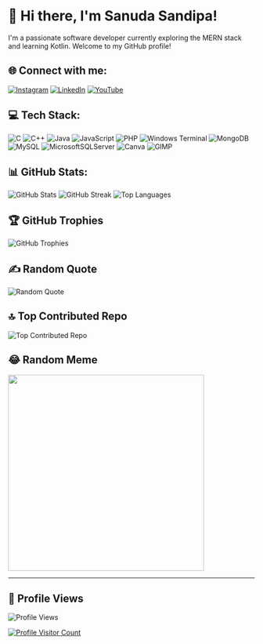 # 👋 Hi there, I'm Sanuda Sandipa!

I'm a passionate software developer currently exploring the MERN stack and learning Kotlin. Welcome to my GitHub profile!

## 🌐 Connect with me:
[![Instagram](https://img.shields.io/badge/Instagram-%23E4405F.svg?logo=Instagram&logoColor=white)](https://instagram.com//sanuda_sandipa/) [![LinkedIn](https://img.shields.io/badge/LinkedIn-%230077B5.svg?logo=linkedin&logoColor=white)](https://linkedin.com/in/sanuda-sandipa) [![YouTube](https://img.shields.io/badge/YouTube-%23FF0000.svg?logo=YouTube&logoColor=white)](https://youtube.com/@feel_the_music22) 

## 💻 Tech Stack:
![C](https://img.shields.io/badge/C-%2300599C.svg?style=for-the-badge&logo=c&logoColor=white) ![C++](https://img.shields.io/badge/C++-%2300599C.svg?style=for-the-badge&logo=c%2B%2B&logoColor=white) ![Java](https://img.shields.io/badge/Java-%23ED8B00.svg?style=for-the-badge&logo=java&logoColor=white) ![JavaScript](https://img.shields.io/badge/JavaScript-%23323330.svg?style=for-the-badge&logo=javascript&logoColor=%23F7DF1E) ![PHP](https://img.shields.io/badge/PHP-%23777BB4.svg?style=for-the-badge&logo=php&logoColor=white) ![Windows Terminal](https://img.shields.io/badge/Windows%20Terminal-%234D4D4D.svg?style=for-the-badge&logo=windows-terminal&logoColor=white) ![MongoDB](https://img.shields.io/badge/MongoDB-%234ea94b.svg?style=for-the-badge&logo=mongodb&logoColor=white) ![MySQL](https://img.shields.io/badge/MySQL-%2300000f.svg?style=for-the-badge&logo=mysql&logoColor=white) ![MicrosoftSQLServer](https://img.shields.io/badge/Microsoft%20SQL%20Server-CC2927?style=for-the-badge&logo=microsoft%20sql%20server&logoColor=white) ![Canva](https://img.shields.io/badge/Canva-%2300C4CC.svg?style=for-the-badge&logo=Canva&logoColor=white) ![GIMP](https://img.shields.io/badge/GIMP-657D8B?style=for-the-badge&logo=gimp&logoColor=FFFFFF)

## 📊 GitHub Stats:
![GitHub Stats](https://github-readme-stats.vercel.app/api?username=sanudasandipa&theme=dark&hide_border=false&include_all_commits=false&count_private=false)
![GitHub Streak](https://github-readme-streak-stats.herokuapp.com/?user=sanudasandipa&theme=dark&hide_border=false)
![Top Languages](https://github-readme-stats.vercel.app/api/top-langs/?username=sanudasandipa&theme=dark&hide_border=false&layout=compact)

## 🏆 GitHub Trophies
![GitHub Trophies](https://github-profile-trophy.vercel.app/?username=sanudasandipa&theme=radical&no-frame=false&no-bg=true&margin-w=4)

## ✍️ Random Quote
![Random Quote](https://quotes-github-readme.vercel.app/api?type=horizontal&theme=radical)

## 🔝 Top Contributed Repo
![Top Contributed Repo](https://github-contributor-stats.vercel.app/api?username=sanudasandipa&limit=5&theme=dark&combine_all_yearly_contributions=true)

## 😂 Random Meme
<img src='https://randommeme-five.vercel.app/' style="height: 400px;"/>

---

## 🧐 Profile Views
![Profile Views](https://komarev.com/ghpvc/?username=sanudasandipa&color=brightgreen)

[![Profile Visitor Count](https://visitcount.itsvg.in/api?id=sanudasandipa&icon=5&color=1)](https://visitcount.itsvg.in)


